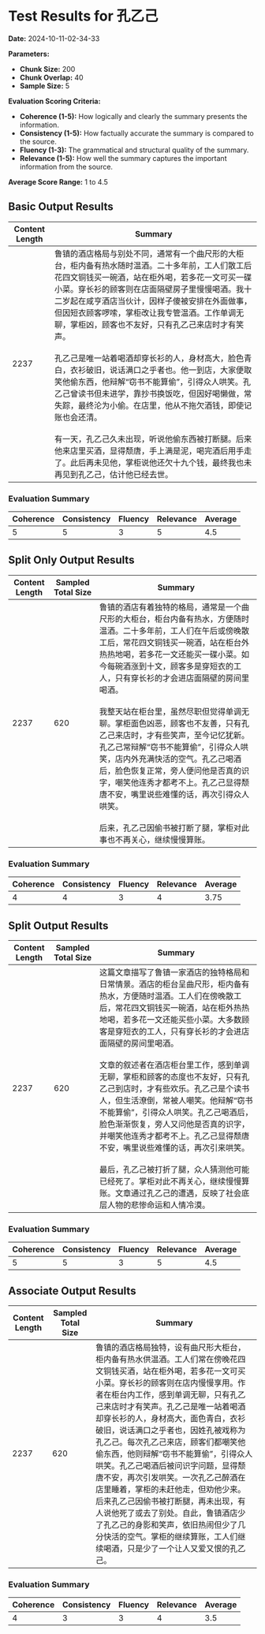 
# Test Results for 孔乙己
**Date:** 2024-10-11-02-34-33

**Parameters:**
- **Chunk Size:** 200
- **Chunk Overlap:** 40
- **Sample Size:** 5

**Evaluation Scoring Criteria:**
- **Coherence (1-5):** How logically and clearly the summary presents the information.
- **Consistency (1-5):** How factually accurate the summary is compared to the source.
- **Fluency (1-3):** The grammatical and structural quality of the summary.
- **Relevance (1-5):** How well the summary captures the important information from the source.

**Average Score Range:** 1 to 4.5


## Basic Output Results

| Content Length | Summary |
|----------------|---------|
| 2237 | 鲁镇的酒店格局与别处不同，通常有一个曲尺形的大柜台，柜内备有热水随时温酒。二十多年前，工人们散工后花四文铜钱买一碗酒，站在柜外喝，若多花一文可买一碟小菜。穿长衫的顾客则在店面隔壁房子里慢慢喝酒。我十二岁起在咸亨酒店当伙计，因样子傻被安排在外面做事，但因短衣顾客啰嗦，掌柜改让我专管温酒。工作单调无聊，掌柜凶，顾客也不友好，只有孔乙己来店时才有笑声。<br><br>孔乙己是唯一站着喝酒却穿长衫的人，身材高大，脸色青白，衣衫破旧，说话满口之乎者也。他一到店，大家便取笑他偷东西，他辩解“窃书不能算偷”，引得众人哄笑。孔乙己曾读书但未进学，靠抄书换饭吃，但因好喝懒做，常失踪，最终沦为小偷。在店里，他从不拖欠酒钱，即使记账也会还清。<br><br>有一天，孔乙己久未出现，听说他偷东西被打断腿。后来他来店里买酒，显得颓唐，手上满是泥，喝完酒后用手走了。此后再未见他，掌柜说他还欠十九个钱，最终我也未再见到孔乙己，估计他已经去世。 |

### Evaluation Summary

| Coherence | Consistency | Fluency | Relevance | Average |
|-----------|-------------|---------|-----------|---------|
| 5 | 5 | 3 | 5 | 4.5 |

  
## Split Only Output Results

| Content Length | Sampled Total Size | Summary |
|----------------|--------------------|---------|
| 2237 | 620 | 鲁镇的酒店有着独特的格局，通常是一个曲尺形的大柜台，柜台内备有热水，方便随时温酒。二十多年前，工人们在午后或傍晚散工后，常花四文铜钱买一碗酒，站在柜台外热热地喝，若多花一文还能买一碟小菜。如今每碗酒涨到十文，顾客多是穿短衣的工人，只有穿长衫的才会进店面隔壁的房间里喝酒。<br><br>我整天站在柜台里，虽然尽职但觉得单调无聊。掌柜面色凶恶，顾客也不友善，只有孔乙己来店时，才有些笑声，至今记忆犹新。孔乙己常辩解“窃书不能算偷”，引得众人哄笑，店内外充满快活的空气。孔乙己喝酒后，脸色恢复正常，旁人便问他是否真的识字，嘲笑他连秀才都考不上。孔乙己显得颓唐不安，嘴里说些难懂的话，再次引得众人哄笑。<br><br>后来，孔乙己因偷书被打断了腿，掌柜对此事也不再关心，继续慢慢算账。 |

### Evaluation Summary

| Coherence | Consistency | Fluency | Relevance | Average |
|-----------|-------------|---------|-----------|---------|
| 4 | 4 | 3 | 4 | 3.75 |


## Split Output Results

| Content Length | Sampled Total Size | Summary |
|----------------|--------------------|---------|
| 2237 | 620 | 这篇文章描写了鲁镇一家酒店的独特格局和日常情景。酒店的柜台呈曲尺形，柜内备有热水，方便随时温酒。工人们在傍晚散工后，常花四文铜钱买一碗酒，站在柜外热热地喝，若多花一文还能买些小菜。大多数顾客是穿短衣的工人，只有穿长衫的才会进店面隔壁的房间里喝酒。<br><br>文章的叙述者在酒店柜台里工作，感到单调无聊，掌柜和顾客的态度也不友好，只有孔乙己到店时，才有些欢乐。孔乙己是个读书人，但生活潦倒，常被人嘲笑。他辩解“窃书不能算偷”，引得众人哄笑。孔乙己喝酒后，脸色渐渐恢复，旁人又问他是否真的识字，并嘲笑他连秀才都考不上。孔乙己显得颓唐不安，嘴里说些难懂的话，再次引来哄笑。<br><br>最后，孔乙己被打折了腿，众人猜测他可能已经死了。掌柜对此不再关心，继续慢慢算账。文章通过孔乙己的遭遇，反映了社会底层人物的悲惨命运和人情冷漠。 |

### Evaluation Summary

| Coherence | Consistency | Fluency | Relevance | Average |
|-----------|-------------|---------|-----------|---------|
| 5 | 5 | 3 | 5 | 4.5 |

  
## Associate Output Results

| Content Length | Sampled Total Size | Summary |
|----------------|--------------------|---------|
| 2237 | 620 | 鲁镇的酒店格局独特，设有曲尺形大柜台，柜内备有热水供温酒。工人们常在傍晚花四文铜钱买酒，站在柜外喝，若多花一文可买小菜。穿长衫的顾客则在店内慢慢享用。作者在柜台内工作，感到单调无聊，只有孔乙己来店时才有笑声。孔乙己是唯一站着喝酒却穿长衫的人，身材高大，面色青白，衣衫破旧，说话满口之乎者也，因姓孔被戏称为孔乙己。每次孔乙己来店，顾客们都嘲笑他偷东西，他则辩解“窃书不能算偷”，引得众人哄笑。孔乙己喝酒后被问识字问题，显得颓唐不安，再次引发哄笑。一次孔乙己醉酒在店里睡着，掌柜的未赶他走，但劝他少来。后来孔乙己因偷书被打断腿，再未出现，有人说他死了或去了别处。自此，鲁镇酒店少了孔乙己的身影和笑声，依旧热闹但少了几分快活的空气。掌柜的继续算账，工人们继续喝酒，只是少了一个让人又爱又恨的孔乙己。 |

### Evaluation Summary

| Coherence | Consistency | Fluency | Relevance | Average |
|-----------|-------------|---------|-----------|---------|
| 4 | 3 | 3 | 4 | 3.5 |

    